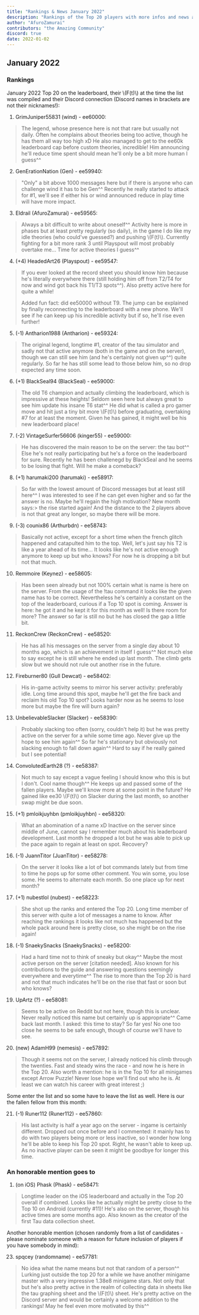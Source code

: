 ```yaml
---
title: "Rankings & News January 2022"
description: "Rankings of the Top 20 players with more infos and news about occurrences from December 2021 to January 2022"
author: "AfuroZamurai"
contributors: "the Amazing Community"
discord: true
date: 2022-01-02
---
```


## January 2022

### Rankings

January 2022 Top 20 on the leaderboard, their \\(F(t)\\) at the time the list was compiled and their Discord connection (Discord names in brackets are not their nicknames!):

1. GrimJuniper55831 (wind) - ee60000:

> The legend, whose presence here is not that rare but usually not daily. Often he complains about theories being too active, though he has them all way too high xD He also managed to get to the ee60k leaderboard cap before custom theories, incredible! Him announcing he'll reduce time spent should mean he'll only be a bit more human I guess^^

2. GenErationNation (Gen) - ee59940:

> "Only" a bit above 1000 messages here but if there is anyone who can challenge wind it has to be Gen^^ Recently he really started to attack for #1, we'll see if either his or wind announced reduce in play time will have more impact.

3. Eldrail (AfuroZamurai) - ee59565:

> Always a bit difficult to write about oneself^^ Activity here is more in phases but at least pretty regularly (so daily), in the game I do like my idle theories (who could've guessed?) and pushing \\(F(t)\\). Currently fighting for a bit more rank 3 until Playspout will most probably overtake me... Time for active theories I guess^^

4. (+4) HeadedArt26 (Playspout) - ee59547:

> If you ever looked at the record sheet you should know him because he's literally everywhere there (still holding him off from T2/T4 for now and wind got back his T1/T3 spots^^). Also pretty active here for quite a while!
>
> Added fun fact: did ee50000 without T9. The jump can be explained by finally reconnecting to the leaderboard with a new phone. We'll see if he can keep up his incredible activity but if so, he'll rise even further!

5. (-1) Antharion1988 (Antharion) - ee59324:

> The original legend, longtime #1, creator of the tau simulator and sadly not that active anymore (both in the game and on the server), though we can still see him (and he's certainly not given up^^) quite regularly. So far he has still some lead to those below him, so no drop expected any time soon.

6. (+1) BlackSeal94 (BlackSeal) - ee59000:

> The old T6 champion and actually climbing the leaderboard, which is impressive at these heights! Seldom seen here but always great to see him update his insane T6 stat^^ He did what is called a pro gamer move and hit just a tiny bit more \\(F(t)\\) before graduating, overtaking #7 for at least the moment. Given he has gained, it might well be his new leaderboard place!

7. (-2) VintageSurfer56606 (kinger55) - ee59000:

> He has discovered the main reason to be on the server: the tau bot^^ Else he's not really participating but he's a force on the leaderboard for sure. Recently he has been challenegd by BlackSeal and he seems to be losing that fight. Will he make a comeback?

8. (+1) harumaki200 (harumaki) - ee58917:

> So far with the lowest amount of Discord messages but at least still here^^ I was interested to see if he can get even higher and so far the answer is no. Maybe he'll regain the high motivation? New month says:> the rise started again! And the distance to the 2 players above is not that great any longer, so maybe there will be more.

9. (-3) counix86 (Arthurbdn) - ee58743:

> Basically not active, except for a short time when the french glitch happened and catapulted him to the top. Well, let's just say his T2 is like a year ahead of its time... It looks like he's not active enough anymore to keep up but who knows? For now he is dropping a bit but not that much.

10. Remmoire (Keynez) - ee58605:

> Has been seen already but not 100% certain what is name is here on the server. From the usage of the !tau command it looks like the given name has to be correct. Nevertheless he's certainly a constant on the top of the leaderboard, curious if a Top 10 spot is coming. Answer is here: he got it and he kept it for this month as well! Is there room for more? The answer so far is still no but he has closed the gap a little bit.

11. ReckonCrew (ReckonCrew) - ee58520:

> He has all his messages on the server from a single day about 10 months ago, which is an achievement in itself I guess^^ Not much else to say except he is still where he ended up last month. The climb gets slow but we should not rule out another rise in the future.

12. Fireburner80 (Gull Dewcat) - ee58402:

> His in-game activity seems to mirror his server activity: preferably idle. Long time around this spot, maybe he'll get the fire back and reclaim his old Top 10 spot? Looks harder now as he seems to lose more but maybe the fire will burn again?

13. UnbelievableSlacker (Slacker) - ee58390:

> Probably slacking too often (sorry, couldn't help it) but he was pretty active on the server for a while some time ago. Never give up the hope to see him again^^ So far he's stationary but obviously not slacking enough to fall down again^^ Hard to say if he really gained but I see potential!

14. ConvolutedEarth28 (?) - ee58387:

> Not much to say except a vague feeling I should know who this is but I don't. Cool name though^^ He keeps up and passed some of the fallen players. Maybe we'll know more at some point in the future? He gained like ee30 \\(F(t)\\) on Slacker during the last month, so another swap might be due soon.

15. (+1) pmloikjuyhbn (pmloikjuyhbn) - ee58320:

> What an abomination of a name xD Inactive on the server since middle of June, cannot say I remember much about his leaderboard development. Last month he dropped a lot but he was able to pick up the pace again to regain at least on spot. Recovery?

16. (-1) JuannTitor (JuanTitor) - ee58278:

> On the server it looks like a lot of bot commands lately but from time to time he pops up for some other comment. You win some, you lose some. He seems to alternate each month. So one place up for next month?

17. (+1) nubestlol (nubest) - ee58223:

> She shot up the ranks and entered the Top 20. Long time member of this server with quite a lot of messages a name to know. After reaching the rankings it looks like not much has happened but the whole pack around here is pretty close, so she might be on the rise again!

18. (-1) SnaekySnacks (SnaekySnacks) - ee58200:

> Had a hard time not to think of sneaky but okay^^ Maybe the most active person on the server [citation needed]. Also known for his contributions to the guide and answering questions seemingly everywhere and everytime^^ The rise to more than the Top 20 is hard and not that much indicates he'll be on the rise that fast or soon but who knows?

19. UpArtz (?) - ee58081:

> Seems to be active on Reddit but not here, though this is unclear. Never really noticed this name but certainly up is appropriate^^ Came back last month. I asked: this time to stay? So far yes! No one too close he seems to be safe enough, though of course we'll have to see.

20. (new) AdamH99 (nemesis) - ee57892:

> Though it seems not on the server, I already noticed his climb through the twenties. Fast and steady wins the race - and now he is here in the Top 20. Also worth a mention: he is in the Top 10 for all minigames except Arrow Puzzle! Never lose hope we'll find out who he is. At least we can watch his career with great interest ;)

Some enter the list and so some have to leave the list as well. Here is our the fallen fellow from this month:

21. (-1) Runer112 (Runer112) - ee57860:

> His last activity is half a year ago on the server - ingame is certainly different. Dropped out once before and I commented: it mainly has to do with two players being more or less inactive, so I wonder how long he'll be able to keep his Top 20 spot. Right, he wasn't able to keep up. As no inactive player can be seen it might be goodbye for longer this time.

### An honorable mention goes to

1. (on iOS) Phask (Phask) - ee58471:

> Longtime leader on the iOS leaderboard and actually in the Top 20 overall if combined. Looks like he actually might be pretty close to the Top 10 on Android (currently #11)! He's also on the server, though his active times are some months ago. Also known as the creator of the first Tau data collection sheet.

Another honorable mention (chosen randomly from a list of candidates - please nominate someone with a reason for future inclusion of players if you have somebody in mind):

23. spqcey (randomname) - ee57781:

> No idea what the name means but not that random of a person^^ Lurking just outside the top 20 for a while we have another minigame master with a very impressive 1.38e8 minigame stars. Not only that but he's also pretty active in the realm of collecting data in sheets like the tau graphing sheet and the \\(F(t)\\) sheet. He's pretty active on the Discord server and would be certainly a welcome addition to the rankings! May he feel even more motivated by this^^
